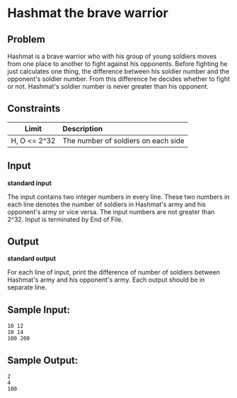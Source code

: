 Hashmat the brave warrior
=========================
 

## Problem

Hashmat is a brave warrior who with his group of young soldiers moves from one place to another to fight against his opponents. Before fighting he just calculates one thing, the difference between his soldier number and the opponent's soldier number. From this difference he decides whether to fight or not. Hashmat's soldier number is never greater than his opponent.


## Constraints

 Limit        | Description
:------------:|:------------------------------------
 H, O <= 2^32 | The number of soldiers on each side


## Input
__standard input__

The input contains two integer numbers in every line. These two numbers in each line denotes the number of soldiers in Hashmat's army and his opponent's army or vice versa. The input numbers are not greater than 2^32. Input is terminated by End of File.
 

## Output
__standard output__

For each line of input, print the difference of number of soldiers between Hashmat's army and his opponent's army. Each output should be in separate line.
 

## Sample Input:
```
10 12
10 14
100 200
```
 
## Sample Output:
```
2
4
100
```
